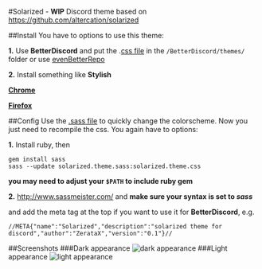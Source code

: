 #Solarized - **WIP**
Discord theme based on https://github.com/altercation/solarized

##Install
You have to options to use this theme:

**1.**  Use **BetterDiscord** and put the .[css file](https://github.com/ZerataX/discord-solarized-theme/blob/master/solarized.theme.css) in the `/BetterDiscord/themes/` folder or use [evenBetterRepo](https://github.com/IRDeNial/BD-Even-Better-Repo)

**2.**  Install something like **Stylish**

**[Chrome](https://chrome.google.com/webstore/detail/stylish/fjnbnpbmkenffdnngjfgmeleoegfcffe?hl=de)**

**[Firefox](https://addons.mozilla.org/de/firefox/addon/stylish/)**
    
##Config
Use the [.sass file](https://raw.githubusercontent.com/ZerataX/discord-solarized-theme/master/solarized.theme.sass) to quickly change the colorscheme.
Now you just need to recompile the css.
You again have to options:

**1.** Install ruby, then

```
gem install sass
sass --update solarized.theme.sass:solarized.theme.css
```
**you may need to adjust your `$PATH` to include ruby gem**

**2.** http://www.sassmeister.com/ and __make sure your syntax is set to *sass*__

and add the meta tag at the top if you want to use it for **BetterDiscord**, e.g.

`//META{"name":"Solarized","description":"solarized theme for discord","author":"ZerataX","version":"0.1"}//`

##Screenshots
###Dark appearance
![dark appearance](https://my.mixtape.moe/buwper.png)
###Light appearance
![light appearance](https://my.mixtape.moe/dnhjdz.png)

